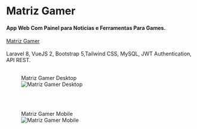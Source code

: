 <hgroup>
  <h1>Matriz Gamer</h1>
  <h4>App Web Com Painel para Noticias e Ferramentas Para Games.</h4>
</hgroup>

<a href="https://matrizgamer.com/" target="_blank"> Matriz Gamer </a>
<br><br>
Laravel 8, VueJS 2, Bootstrap 5,Tailwind CSS, MySQL, JWT Authentication, API REST.<br><br>

<figure>
  <figcaption>Matriz Gamer Desktop</figcaption>
  <img src="https://matrizgamer.com/uploads/files/inicio.png" alt="Matriz Gamer Desktop">
</figure><br><br>

<figure>
  <figcaption>Matriz Gamer Mobile</figcaption>
  <img src="https://matrizgamer.com/uploads/files/mobile.png" alt="Matriz Gamer Mobile">
</figure>
  


